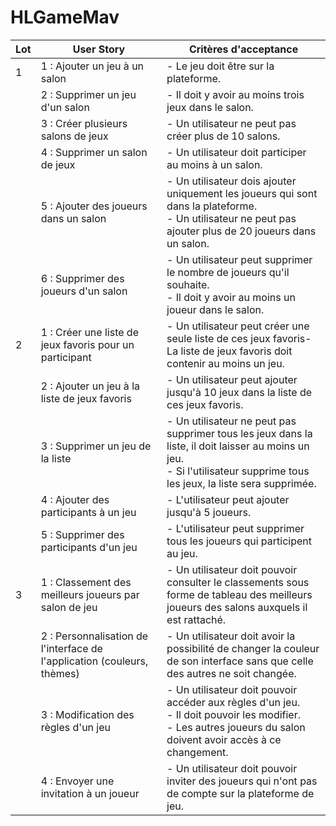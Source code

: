 # HLGameMav

| Lot | User Story | Critères d'acceptance |
| --- | --- | --- |
| 1 | 1 : Ajouter un jeu à un salon | - Le jeu doit être sur la plateforme. |
| | 2 : Supprimer un jeu d&#39;un salon | - Il doit y avoir au moins trois jeux dans le salon. |
| | 3 : Créer plusieurs salons de jeux | - Un utilisateur ne peut pas créer plus de 10 salons. |
| | 4 : Supprimer un salon de jeux | - Un utilisateur doit participer au moins à un salon. |
| | 5 : Ajouter des joueurs dans un salon | - Un utilisateur dois ajouter uniquement les joueurs qui sont dans la plateforme.<br>- Un utilisateur ne peut pas ajouter plus de 20 joueurs dans un salon. |
| | 6 : Supprimer des joueurs d'un salon | - Un utilisateur peut supprimer le nombre de joueurs qu'il souhaite.<br>- Il doit y avoir au moins un joueur dans le salon. |
| 2 | 1 : Créer une liste de jeux favoris pour un participant | - Un utilisateur peut créer une seule liste de ces jeux favoris-La liste de jeux favoris doit contenir au moins un jeu. |
| | 2 : Ajouter un jeu à la liste de jeux favoris | - Un utilisateur peut ajouter jusqu'à 10 jeux dans la liste de ces jeux favoris. |
| | 3 : Supprimer un jeu de la liste | - Un utilisateur ne peut pas supprimer tous les jeux dans la liste, il doit laisser au moins un jeu.<br>- Si l'utilisateur supprime tous les jeux, la liste sera supprimée. |
| | 4 : Ajouter des participants à un jeu | - L'utilisateur peut ajouter jusqu'à 5 joueurs. |
| | 5 : Supprimer des participants d'un jeu | - L'utilisateur peut supprimer tous les joueurs qui participent au jeu. |
| 3 | 1 : Classement des meilleurs joueurs par salon de jeu | - Un utilisateur doit pouvoir consulter le classements sous forme de tableau des meilleurs joueurs des salons auxquels il est rattaché. |
| | 2 : Personnalisation de l'interface de l'application (couleurs, thèmes) | - Un utilisateur doit avoir la possibilité de changer la couleur de son interface sans que celle des autres ne soit changée. |
| | 3 : Modification des règles d'un jeu | - Un utilisateur doit pouvoir accéder aux règles d'un jeu.<br>- Il doit pouvoir les modifier.<br>- Les autres joueurs du salon doivent avoir accès à ce changement. |
| | 4 : Envoyer une invitation à un joueur | - Un utilisateur doit pouvoir inviter des joueurs qui n'ont pas de compte sur la plateforme de jeu. |
